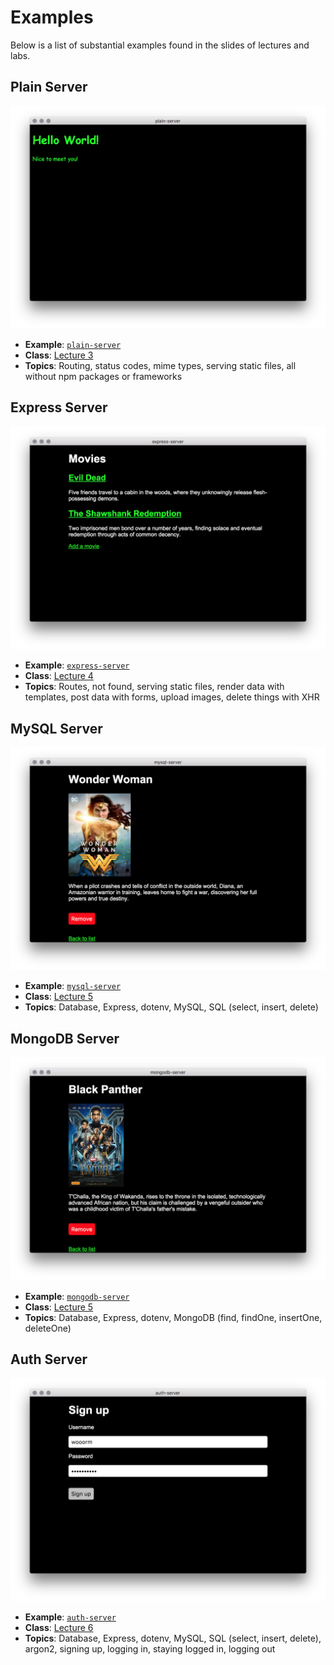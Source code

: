 # Examples

Below is a list of substantial examples found in the slides of lectures and
labs.

## Plain Server

[![](../images/plain-server.png)][plain-server]

*   **Example**: [`plain-server`][plain-server]
*   **Class**: [Lecture 3](../week-3.md#lecture)
*   **Topics**: Routing, status codes, mime types, serving static files,
    all without npm packages or frameworks

## Express Server

[![](../images/express-server.png)][express-server]

*   **Example**: [`express-server`][express-server]
*   **Class**: [Lecture 4](../week-4.md#lecture)
*   **Topics**: Routes, not found, serving static files, render data with
    templates, post data with forms, upload images, delete things with XHR

## MySQL Server

[![](../images/mysql-server.png)][mysql-server]

*   **Example**: [`mysql-server`][mysql-server]
*   **Class**: [Lecture 5](../week-5.md#lecture)
*   **Topics**: Database, Express, dotenv, MySQL, SQL (select, insert, delete)

## MongoDB Server

[![](../images/mongodb-server.png)][mongodb-server]

*   **Example**: [`mongodb-server`][mongodb-server]
*   **Class**: [Lecture 5](../week-5.md#lecture)
*   **Topics**: Database, Express, dotenv, MongoDB (find, findOne, insertOne,
    deleteOne)

## Auth Server

[![](../images/auth-server.png)][auth-server]

*   **Example**: [`auth-server`][auth-server]
*   **Class**: [Lecture 6](../week-6.md#lecture)
*   **Topics**: Database, Express, dotenv, MySQL, SQL (select, insert, delete),
    argon2, signing up, logging in, staying logged in, logging out

[plain-server]: plain-server#readme

[express-server]: express-server#readme

[mysql-server]: mysql-server#readme

[mongodb-server]: mongodb-server#readme

[auth-server]: auth-server#readme
